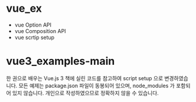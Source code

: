 # vue_ex

+ vue Option API
+ vue Composition API
+ vue scrtip setup

# vue3_examples-main
한 권으로 배우는 Vue.js 3 책에 실린 코드를 참고하여 script setup 으로 변경하였습니다.
모든 예제는 package.json 파일이 동봉되어 있으며, node_modules 가 포함되어 있지 않습니다.
개인으로 작성하였으므로 정확하지 않을 수 있습니다.
